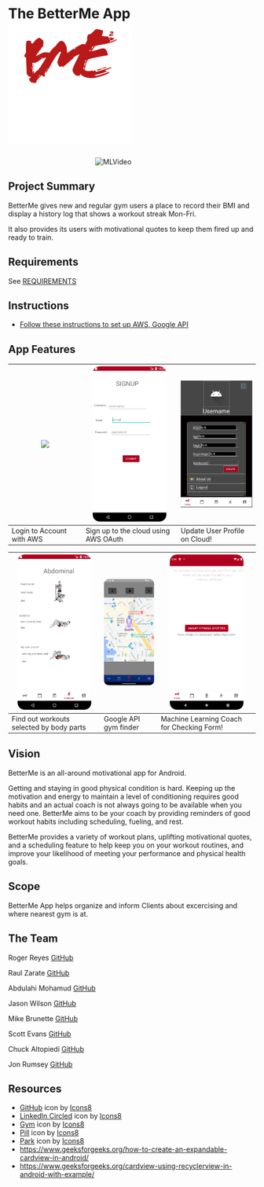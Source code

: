 # The BetterMe App <img src="Public/icon1.png" alt="login" width="250">
<div style="display: flex; justify-content: center;">
  <img  src="Public/squatreps1.gif" alt="MLVideo" width="150">
</div>

## Project Summary

BetterMe gives new and regular gym users a place to record their BMI and display a history log that shows a workout streak Mon-Fri.

It also provides its users with motivational quotes to keep them fired up and ready to train.

## Requirements

See [REQUIREMENTS](./REQUIREMENTS.md)

## Instructions
- [Follow these instructions to set up AWS, Google API](app/README.md)

## App Features

[//]: # (<div style="display: flex; flex-direction: row; flex-wrap:wrap; justify-content: space-between;">)

[//]: # (      <img id=image src="Public/loginvideo.gif" alt="login" width="150"/>)

[//]: # (      <img id=image src="Public/signup.png" alt="Step1" width="150"/>)

[//]: # (      <img id=image src="Public/updateinfo.JPG" alt="Step2" width="150"/>)

[//]: # (      <img id=image src="Public/selectworkout.png" alt="Step3" width="150"/>)

[//]: # (      <img id=image src="Public/img.png" alt="step 4" width="150"/>)

[//]: # (      <img id=image src="Public/smartspotter.png" alt="MLVideo" width="150"/>)

[//]: # (</div>)

| <img src="Public/loginvideo.gif" width="150"/> | <img id=image src="Public/signup.png" alt="Step1" width="150"/> | <img id=image src="Public/updateinfo.JPG" alt="Step2" width="150"/> |
|------------------------------------------------|-----------------------------------------------------------------|---------------------------------------------------------------------|
| Login to Account with AWS                      | Sign up to the cloud using AWS OAuth                            | Update User Profile on Cloud!                                       |

| <img id=image src="Public/selectworkout.png" alt="Step3" width="150"/> | <img id=image src="Public/img.png" alt="step 4" width="150"/> | <img id=image src="Public/smartspotter.png" alt="MLVideo" width="150"/> |
|------------------------------------------------------------------------|---------------------------------------------------------------|-------------------------------------------------------------------------|
| Find out workouts selected by body parts                               | Google API gym finder                                         | Machine Learning Coach for Checking Form!                               |


## Vision

<!-- what is the vision of the product? -->
BetterMe is an all-around motivational app for Android.

<!-- what pain point does this project solve? -->
Getting and staying in good physical condition is hard.
Keeping up the motivation and energy to maintain a level of conditioning requires good habits and an actual coach is not always going to be available when you need one.
BetterMe aims to be your coach by providing reminders of good workout habits including scheduling, fueling, and rest.

<!-- why should anyone care about this product? -->
BetterMe provides a variety of workout plans, uplifting motivational quotes, and a scheduling feature to help keep you on your workout routines, and improve your likelihood of meeting your performance and physical health goals.

## Scope

<!-- what will the product DO (high level only) -->

BetterMe App helps organize and inform Clients about excercising and where nearest gym is at.

<!-- what will the product NOT DO (high level and be specific things that will NOT be done in development, limit to 1 or 2 things -->

## The Team

Roger Reyes [GitHub](https://github.com/RogerMReyes)

Raul Zarate [GitHub](https://github.com/zaratr)

Abdulahi Mohamud [GitHub](https://github.com/AbdulahiMohamud)

Jason Wilson [GitHub](https://github.com/WilsonJhub)

Mike Brunette [GitHub](https://github.com/mcbrunette33) 

Scott Evans [GitHub](https://github.com/mScottEvans)

Chuck Altopiedi [GitHub](https://github.com/ChuckAlto)

Jon Rumsey [GitHub](https://github.com/nojronatron)

## Resources
- <a target="_blank" href="https://icons8.com/icon/v551nqGeHhGn/github">GitHub</a> icon by <a target="_blank" href="https://icons8.com">Icons8</a>
- <a target="_blank" href="https://icons8.com/icon/UyatB5WgOdeP/linkedin-circled">LinkedIn Circled</a> icon by <a target="_blank" href="https://icons8.com">Icons8</a>
- <a target="_blank" href="https://icons8.com/icon/ZvjnlgX9t1tb/gym">Gym</a> icon by <a target="_blank" href="https://icons8.com">Icons8</a>
- <a target="_blank" href="https://icons8.com/icon/i8S0UHJ4f47y/pill">Pill</a> icon by <a target="_blank" href="https://icons8.com">Icons8</a>
- <a target="_blank" href="https://icons8.com/icon/j0vWxQ4slW7i/park">Park</a> icon by <a target="_blank" href="https://icons8.com">Icons8</a>
- https://www.geeksforgeeks.org/how-to-create-an-expandable-cardview-in-android/
- https://www.geeksforgeeks.org/cardview-using-recyclerview-in-android-with-example/
